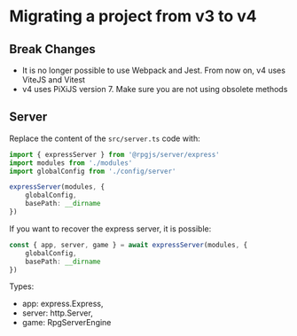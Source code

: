 # Migrating a project from v3 to v4

## Break Changes

- It is no longer possible to use Webpack and Jest. From now on, v4 uses ViteJS and Vitest
- v4 uses PiXiJS version 7. Make sure you are not using obsolete methods

## Server

Replace the content of the `src/server.ts` code with:

```ts
import { expressServer } from '@rpgjs/server/express'
import modules from './modules'
import globalConfig from './config/server'

expressServer(modules, {
    globalConfig,
    basePath: __dirname
})
```

If you want to recover the express server, it is possible:

```ts
const { app, server, game } = await expressServer(modules, {
    globalConfig,
    basePath: __dirname
})
```

Types:

* app: express.Express,
* server: http.Server,
* game: RpgServerEngine